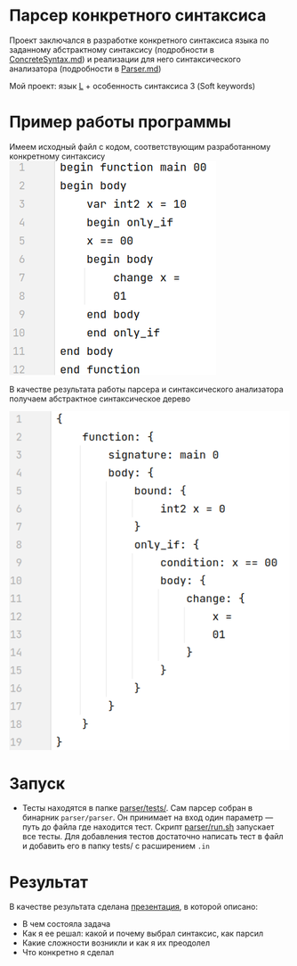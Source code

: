 # Парсер конкретного синтаксиса

Проект заключался в разработке конкретного синтаксиса языка по заданному абстрактному синтаксису (подробности в [ConcreteSyntax.md](tasks/ConcreteSyntax.md)) и реализации для него синтаксического анализатора (подробности в [Parser.md](tasks/Parser.md))

Мой проект: язык [L](lang/L.md) + особенность синтаксиса 3 (Soft keywords)

# Пример работы программы

Имеем исходный файл с кодом, соответствующим разработанному конкретному синтаксису
![](program.png)

В качестве результата работы парсера и синтаксического анализатора получаем абстрактное синтаксическое дерево

![](result.png)

# Запуск

   * Тесты находятся в папке [parser/tests/](parser/tests/). Сам парсер собран в бинарник `parser/parser`. Он принимает на вход один параметр — путь до файла где находится тест. Скрипт [parser/run.sh](parser/run.sh) запускает все тесты. Для добавления тестов достаточно написать тест в файл и добавить его в папку tests/ с расширением `.in`

# Результат

В качестве результата сделана [презентация](https://docs.google.com/presentation/d/1_xMy53HWEKPJ2RjHdZdF30-LSLk0g5KG1ioNPfFz7lk/edit?usp=sharing), в которой описано:

* В чем состояла задача
* Как я ее решал: какой и почему выбрал синтаксис, как парсил
* Какие сложности возникли и как я их преодолел
* Что конкретно я сделал
